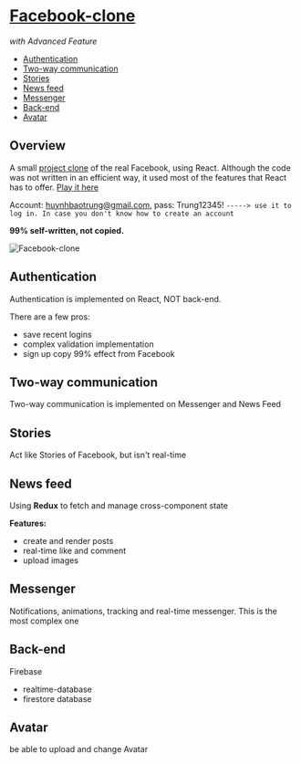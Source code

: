 # [Facebook-clone](https://bom.so/GyjaSP)

_with Advanced Feature_

  - [Authentication](#authentication)
  - [Two-way communication](#two-way-communication)
  - [Stories](#stories)
  - [News feed](#news-feed)
  - [Messenger](#messenger)
  - [Back-end](#back-end)
  - [Avatar](#avatar)

## Overview

A small [project clone](https://bom.so/GyjaSP) of the real Facebook, using React. Although the code was not written in an efficient way, it used most of the features that React has to offer. [Play it here](https://bom.so/GyjaSP)

Account: huynhbaotrung@gmail.com, pass: Trung12345! `-----> use it to log in. In case you don't know how to create an account`

**99% self-written, not copied.**

![Facebook-clone](https://media.giphy.com/media/8ABYLgbCIlkynzVaGU/giphy.gif)

## Authentication

Authentication is implemented on React, NOT back-end.

There are a few pros:

- save recent logins
- complex validation implementation
- sign up copy 99% effect from Facebook

## Two-way communication

Two-way communication is implemented on Messenger and News Feed

## Stories

Act like Stories of Facebook, but isn't real-time

## News feed

Using **Redux** to fetch and manage cross-component state

**Features:**

- create and render posts
- real-time like and comment
- upload images

## Messenger
Notifications, animations, tracking and real-time messenger. This is the most complex one

## Back-end
Firebase
- realtime-database
- firestore database

## Avatar
be able to upload and change Avatar
